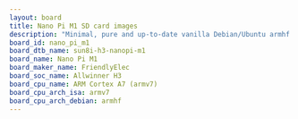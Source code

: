 ```yaml
---
layout: board
title: Nano Pi M1 SD card images
description: "Minimal, pure and up-to-date vanilla Debian/Ubuntu armhf SD card images for Nano Pi M1 by FriendlyElec, SoC: Allwinner H3, CPU ISA: armv7"
board_id: nano_pi_m1
board_dtb_name: sun8i-h3-nanopi-m1
board_name: Nano Pi M1
board_maker_name: FriendlyElec
board_soc_name: Allwinner H3
board_cpu_name: ARM Cortex A7 (armv7)
board_cpu_arch_isa: armv7
board_cpu_arch_debian: armhf
---
```

